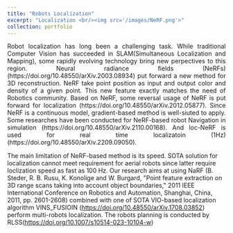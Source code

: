 ```yaml
---
title: "Robots Localization"
excerpt: "Localization <br/><img src='/images/NeRF.png'>"
collection: portfolio
---
```


<p align = "justify"> 
Robot localization has long been a challenging task. While traditional Computer Vision has succeeded in SLAM(Simultaneous Localization and Mapping), some rapidly evolving technology bring new perpectives to this region. Neural radiance fields (NeRFs) (https://doi.org/10.48550/arXiv.2003.08934) put forward a new method for 3D reconstruction. NeRF take point position as input and output color and density of a given point. This new feature exactly matches the need of Robotics community. Based on NeRF, some reversal usage of NeRF is put forward for localization (https://doi.org/10.48550/arXiv.2012.05877). Since NeRF is a continuous model, gradient-based method is well-siuted to apply. Some researches have been conducted for NeRF-based robot Navigation in simulation (https://doi.org/10.48550/arXiv.2110.00168). And loc-NeRF is used for real time localizatoin (1Hz) (https://doi.org/10.48550/arXiv.2209.09050). 

The main limitation of NeRF-based method is its speed. SOTA solution for localization cannot meet requirement for aerial robots since latter require loclization speed as fast as 100 Hz. Our research aims at using NaRF (B. Steder, R. B. Rusu, K. Konolige and W. Burgard, "Point feature extraction on 3D range scans taking into account object boundaries," 2011 IEEE International Conference on Robotics and Automation, Shanghai, China, 2011, pp. 2601-2608) combined with one of SOTA VIO-based localization algorithm VINS_FUSIOIN (https://doi.org/10.48550/arXiv.1708.03852) perform multi-robots localization. The robots planning is conducted by RLSS(https://doi.org/10.1007/s10514-023-10104-w)
</p>